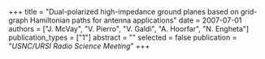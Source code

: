 +++
title = "Dual-polarized high-impedance ground planes based on grid-graph Hamiltonian paths for antenna applications"
date = 2007-07-01
authors = ["J. McVay", "V. Pierro", "V. Galdi", "A. Hoorfar", "N. Engheta"]
publication_types = ["1"]
abstract = ""
selected = false
publication = "*USNC/URSI Radio Science Meeting*"
+++

